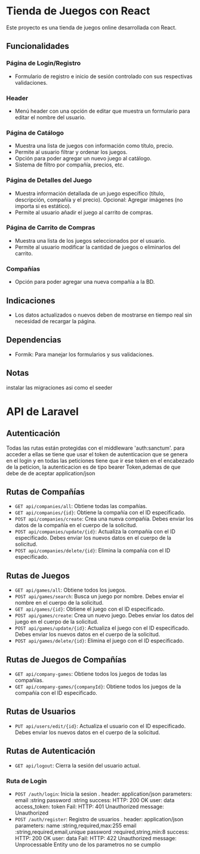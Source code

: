 # Tienda de Juegos con React

Este proyecto es una tienda de juegos online desarrollada con React.

## Funcionalidades

### Página de Login/Registro
- Formulario de registro e inicio de sesión controlado con sus respectivas validaciones.

### Header
- Menú header con una opción de editar que muestra un formulario para editar el nombre del usuario.

### Página de Catálogo
- Muestra una lista de juegos con información como título, precio.
- Permite al usuario filtrar y ordenar los juegos.
- Opción para poder agregar un nuevo juego al catálogo.
- Sistema de filtro por compañía, precios, etc.

### Página de Detalles del Juego
- Muestra información detallada de un juego específico (título, descripción, compañía y el precio). Opcional: Agregar imágenes (no importa si es estático).
- Permite al usuario añadir el juego al carrito de compras.

### Página de Carrito de Compras
- Muestra una lista de los juegos seleccionados por el usuario.
- Permite al usuario modificar la cantidad de juegos o eliminarlos del carrito.

### Compañías
- Opción para poder agregar una nueva compañía a la BD.

## Indicaciones
- Los datos actualizados o nuevos deben de mostrarse en tiempo real sin necesidad de recargar la página.

## Dependencias
- Formik: Para manejar los formularios y sus validaciones.

## Notas
 instalar las migraciones asi como el seeder 

# API de Laravel

## Autenticación
Todas las rutas están protegidas con el middleware 'auth:sanctum'. para acceder a ellas se tiene que usar el token
de autenticacion que se genera en el login y en todas las peticiones tiene que ir ese token en el encabezado de la peticion,  la autenticacion es de tipo bearer Token,ademas de que debe de de aceptar application/json


## Rutas de Compañías

- `GET api/companies/all`: Obtiene todas las compañías.
- `GET api/companies/{id}`: Obtiene la compañía con el ID especificado.
- `POST api/companies/create`: Crea una nueva compañía. Debes enviar los datos de la compañía en el cuerpo de la solicitud.
- `POST api/companies/update/{id}`: Actualiza la compañía con el ID especificado. Debes enviar los nuevos datos en el cuerpo de la solicitud.
- `POST api/companies/delete/{id}`: Elimina la compañía con el ID especificado.

## Rutas de Juegos

- `GET api/games/all`: Obtiene todos los juegos.
- `POST api/games/search`: Busca un juego por nombre. Debes enviar el nombre en el cuerpo de la solicitud.
- `GET api/games/{id}`: Obtiene el juego con el ID especificado.
- `POST api/games/create`: Crea un nuevo juego. Debes enviar los datos del juego en el cuerpo de la solicitud.
- `POST api/games/update/{id}`: Actualiza el juego con el ID especificado. Debes enviar los nuevos datos en el cuerpo de la solicitud.
- `POST api/games/delete/{id}`: Elimina el juego con el ID especificado.

## Rutas de Juegos de Compañías

- `GET api/company-games`: Obtiene todos los juegos de todas las compañías.
- `GET api/company-games/{companyId}`: Obtiene todos los juegos de la compañía con el ID especificado.

## Rutas de Usuarios

- `PUT api/users/edit/{id}`: Actualiza el usuario con el ID especificado. Debes enviar los nuevos datos en el cuerpo de la solicitud.

## Rutas de Autenticación

- `GET api/logout`: Cierra la sesión del usuario actual.


### Ruta de Login

- `POST /auth/login`: Inicia la sesion .
    header: application/json
    parameters:
        email :string
        password :string
    success:
        HTTP: 200 OK
        user: data
        access_token: token
    Fail:
        HTTP: 401 Unauthorized
        message: Unauthorized
- `POST /auth/register`: Registro de usuarios .
    header: application/json
    parameters:
        name :string,required,max:255
        email :string,required,email,unique
        password :required,string,min:8
    success:
        HTTP: 200 OK
        user: data
    Fail:
        HTTP: 422 Unauthorized
        message: Unprocessable Entity
        uno de los parametros no se cumplio

